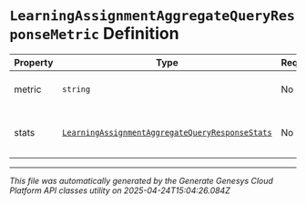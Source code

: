 # `LearningAssignmentAggregateQueryResponseMetric` Definition

| Property | Type | Required | Description |
|----------|------|----------|-------------|
| metric | `string` | No | The metric this applies to |
| stats | [`LearningAssignmentAggregateQueryResponseStats`](learningassignmentaggregatequeryresponsestats-definition.md) | No | The aggregated values for this metric |

---

*This file was automatically generated by the Generate Genesys Cloud Platform API classes utility on 2025-04-24T15:04:26.084Z*
